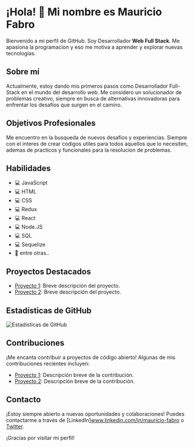 <!--
**mauriruf32/mauriruf32** is a ✨ _special_ ✨ repository because its `README.md` (this file) appears on your GitHub profile.

Here are some ideas to get you started:

- 🔭 I’m currently working on ...
- 🌱 I’m currently learning ...
- 👯 I’m looking to collaborate on ...
- 🤔 I’m looking for help with ...
- 💬 Ask me about ...
- 📫 How to reach me: ...
- 😄 Pronouns: ...
- ⚡ Fun fact: ...
-->

# ¡Hola! 👋 Mi nombre es Mauricio Fabro

Bienvenido a mi perfil de GitHub. Soy Desarrollador **Web Full Stack**.
Me apasiona la programacion y eso me motiva a aprender y explorar nuevas tecnologías.

## Sobre mí

Actualmente, estoy dando mis primeros pasos como Desarrollador Full-Stack en el mundo del desarrollo web.
Me considero un solucionador de problemas creativo, siempre en busca de alternativas innovadoras para enfrentar los desafíos que surgen en el camino.

## Objetivos Profesionales

Me encuentro en la busqueda de nuevos desafios y experiencias.
Siempre con el interes de crear codigos utiles para todos aquellos que lo necesiten, ademas de practicos y funcionales para la resolucion de problemas.

## Habilidades

- 💻 JavaScript
- 💻 HTML
- 💻 CSS
- 💻 Redux
- 💻 React
- 💻 Node.JS
- 💻 SQL
- 💻 Sequelize
- 🚀 entre otras..

## Proyectos Destacados

- [Proyecto 1](enlace-al-proyecto1): Breve descripción del proyecto.
- [Proyecto 2](enlace-al-proyecto2): Breve descripción del proyecto.

## Estadísticas de GitHub

![Estadísticas de GitHub](https://github-readme-stats.vercel.app/api?username=tunombredeusuario&show_icons=true&hide=issues&count_private=true)

## Contribuciones

¡Me encanta contribuir a proyectos de código abierto! Algunas de mis contribuciones recientes incluyen:

- [Proyecto 1](enlace-a-la-contribucion1): Descripción breve de la contribución.
- [Proyecto 2](enlace-a-la-contribucion2): Descripción breve de la contribución.

## Contacto

¡Estoy siempre abierto a nuevas oportunidades y colaboraciones! Puedes contactarme a través de [LinkedIn]www.linkedin.com/in/mauricio-fabro o [Twitter](enlace-a-twitter).

¡Gracias por visitar mi perfil!


